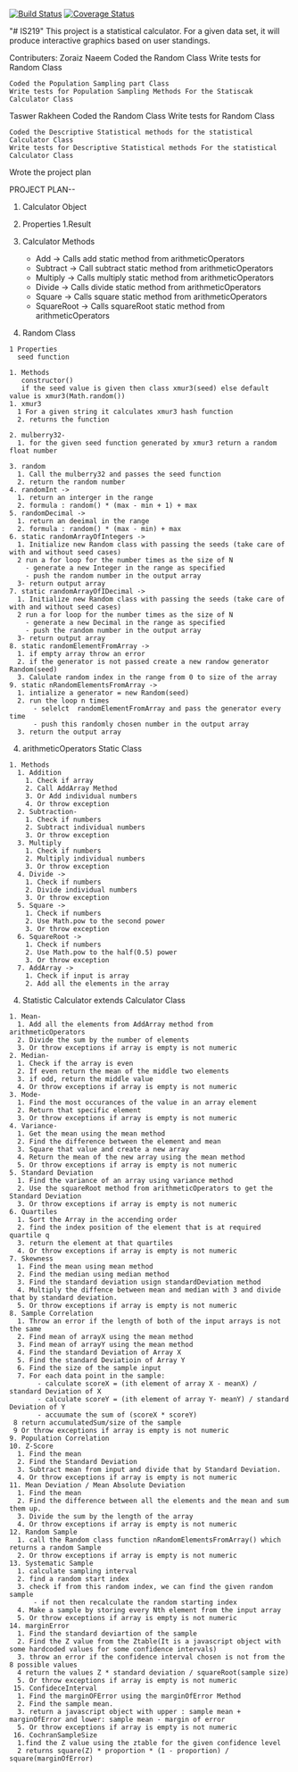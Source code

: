 [![Build Status](https://travis-ci.com/Zoraiz-Naeem/IS219.svg?branch=master)](https://travis-ci.com/Zoraiz-Naeem/IS219) [![Coverage Status](https://coveralls.io/repos/github/Zoraiz-Naeem/IS219/badge.svg?branch=master)](https://coveralls.io/github/Zoraiz-Naeem/IS219?branch=master)

"# IS219" 
This project is  a statistical calculator. For a given data set, it will produce interactive graphics based on user standings.

Contributers:
  Zoraiz Naeem
    Coded the Random Class
    Write tests for Random Class
    
    Coded the Population Sampling part Class
    Write tests for Population Sampling Methods For the Statiscak Calculator Class
    
  Taswer Rakheen
    Coded the Random Class
    Write tests for Random Class
    
    Coded the Descriptive Statistical methods for the statistical Calculator Class 
    Write tests for Descriptive Statistical methods For the statistical Calculator Class
   
   Wrote the project plan

PROJECT PLAN--

1. Calculator Object
  1. Properties
    1.Result 
  2. Calculator Methods
  
      - Add -> Calls add static method from arithmeticOperators
      - Subtract -> Call subtract static method from arithmeticOperators
      - Multiply -> Calls multiply static method from arithmeticOperators
      - Divide -> Calls divide static method from arithmeticOperators
      - Square -> Calls square static method from arithmeticOperators
      - SquareRoot -> Calls squareRoot static method from arithmeticOperators
    
    
  3. Random Class
  
    1 Properties
      seed function
    
    1. Methods
       constructor()
       if the seed value is given then class xmur3(seed) else default value is xmur3(Math.random())
    1. xmur3
      1 For a given string it calculates xmur3 hash function
      2. returns the function
      
    2. mulberry32-
      1. for the given seed function generated by xmur3 return a random float number
    
    3. random 
      1. Call the mulberry32 and passes the seed function
      2. return the random number
    4. randomInt -> 
      1. return an interger in the range 
      2. formula : random() * (max - min + 1) + max
    5. randomDecimal -> 
      1. return an deeimal in the range 
      2. formula : random() * (max - min) + max
    6. static randomArrayOfIntegers -> 
      1. Initialize new Random class with passing the seeds (take care of with and without seed cases)
      2 run a for loop for the number times as the size of N
        - generate a new Integer in the range as specified 
        - push the random number in the output array
      3- return output array
    7. static randomArrayOfIDecimal -> 
      1. Initialize new Random class with passing the seeds (take care of with and without seed cases)
      2 run a for loop for the number times as the size of N
        - generate a new Decimal in the range as specified 
        - push the random number in the output array
      3- return output array
    8. static randomElementFromArray -> 
      1. if empty array throw an error
      2. if the generator is not passed create a new randow generator Random(seed)
      3. Calulate random index in the range from 0 to size of the array
    9. static nRandomElementsFromArray -> 
      1. intialize a generator = new Random(seed)
      2. run the loop n times
          - selelct  randomElementFromArray and pass the generator every time
          - push this randomly chosen number in the output array
      3. return the output array
  
   4. arithmeticOperators Static Class
   
    1. Methods
      1. Addition
        1. Check if array
        2. Call AddArray Method 
        3. Or Add individual numbers
        4. Or throw exception
      2. Subtraction-
        1. Check if numbers
        2. Subtract individual numbers
        3. Or throw exception
      3. Multiply 
        1. Check if numbers
        2. Multiply individual numbers
        3. Or throw exception
      4. Divide -> 
        1. Check if numbers
        2. Divide individual numbers
        3. Or throw exception
      5. Square -> 
        1. Check if numbers
        2. Use Math.pow to the second power
        3. Or throw exception
      6. SquareRoot -> 
        1. Check if numbers
        2. Use Math.pow to the half(0.5) power
        3. Or throw exception
      7. AddArray -> 
        1. Check if input is array
        2. Add all the elements in the array
    
      
      
  4. Statistic Calculator extends Calculator Class
  
    1. Mean- 
      1. Add all the elements from AddArray method from arithmeticOperators  
      2. Divide the sum by the number of elements
      3. Or throw exceptions if array is empty is not numeric
    2. Median-
      1. Check if the array is even
      2. If even return the mean of the middle two elements
      3. if odd, return the middle value
      4. Or throw exceptions if array is empty is not numeric
    3. Mode- 
      1. Find the most occurances of the value in an array element
      2. Return that specific element 
      3. Or throw exceptions if array is empty is not numeric
    4. Variance-
      1. Get the mean using the mean method
      2. Find the difference between the element and mean
      3. Square that value and create a new array
      4. Return the mean of the new array using the mean method
      5. Or throw exceptions if array is empty is not numeric
    5. Standard Deviation
      1. Find the variance of an array using variance method
      2. Use the squareRoot method from arithmeticOperators to get the Standard Deviation 
      3. Or throw exceptions if array is empty is not numeric
    6. Quartiles
      1. Sort the Array in the accending order
      2. find the index position of the element that is at required quartile q
      3. return the element at that quartiles
      4. Or throw exceptions if array is empty is not numeric
    7. Skewness
      1. Find the mean using mean method
      2. Find the median using median method
      3. Find the standard deviation usign standardDeviation method
      4. Multiply the diffence between mean and median with 3 and divide that by standard deviation.
      5. Or throw exceptions if array is empty is not numeric
    8. Sample Correlation
      1. Throw an error if the length of both of the input arrays is not the same
      2. Find mean of arrayX using the mean method
      3. Find mean of arrayY using the mean method
      4. Find the standard Deviation of Array X
      5. Find the standard Deviatioin of Array Y
      6. Find the size of the sample input
      7. For each data point in the sample:
           - calculate scoreX = (ith element of array X - meanX) / standard Deviation of X
           - calculate scoreY = (ith element of array Y- meanY) / standard Deviation of Y
           - accuumate the sum of (scoreX * scoreY)
     8 return accumulatedSum/size of the sample
     9 Or throw exceptions if array is empty is not numeric
    9. Population Correlation
    10. Z-Score
      1. Find the mean
      2. Find the Standard Deviation
      3. Subtract mean from input and divide that by Standard Deviation.
      4. Or throw exceptions if array is empty is not numeric
    11. Mean Deviation / Mean Absolute Deviation
      1. Find the mean
      2. Find the difference between all the elements and the mean and sum them up.
      3. Divide the sum by the length of the array
      4. Or throw exceptions if array is empty is not numeric
    12. Random Sample
      1. call the Random class function nRandomElementsFromArray() which returns a random Sample 
      2. Or throw exceptions if array is empty is not numeric
    13. Systematic Sample
      1. calculate sampling interval
      2. find a random start index
      3. check if from this random index, we can find the given random sample
          - if not then recalculate the random starting index
      4. Make a sample by storing every Nth element from the input array
      5. Or throw exceptions if array is empty is not numeric
    14. marginError
      1. Find the standard deviartion of the sample
      2. Find the Z value from the Ztable(It is a javascript object with some hardcoded values for some confidence intervals)
      3. throw an error if the confidence interval chosen is not from the 8 possible values
      4 return the values Z * standard deviation / squareRoot(sample size)
      5. Or throw exceptions if array is empty is not numeric
     15. ConfideceInterval
      1. Find the marginOFError using the marginOfError Method
      2. Find the sample mean.
      3. return a javascript object with upper : sample mean + marginOfError and lower: sample mean - margin of error
      5. Or throw exceptions if array is empty is not numeric
     16. CochranSampleSize
      1.find the Z value using the ztable for the given confidence level
      2 returns square(Z) * proportion * (1 - proportion) / square(marginOfError)
    
